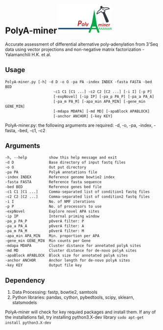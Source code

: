 # PolyA-miner<img src = "img/PolyA-miner_logo.png" width="180"> 
Accurate assessment of differential alternative poly-adenylation from 3'Seq data using vector projections and non-negative matrix factorization -Yalamanchili H.K. et al.

## Usage
```
PolyA-miner.py [-h] -d D -o O -pa PA -index INDEX -fasta FASTA -bed BED
                      -c1 C1 [C1 ...] -c2 C2 [C2 ...] [-i I] [-p P]
                      [-expNovel] [-ip IP] [-pa_p PA_P] [-pa_a PA_A]
                      [-pa_m PA_M] [-apa_min APA_MIN] [-gene_min GENE_MIN]
                      [-mdapa MDAPA] [-md MD] [-apaBlock APABLOCK]
                      [-anchor ANCHOR] [-key KEY]
  ```

PolyA-miner.py: the following arguments are required: -d, -o, -pa, -index, -fasta, -bed, -c1, -c2   

## Arguments  
  ```
  -h, --help          show this help message and exit
  -d D                Base directory of input fastq files
  -o O                Out put directory
  -pa PA              PolyA annotations file
  -index INDEX        Reference genome bowtie2 index
  -fasta FASTA        Reference fasta sequence
  -bed BED            Reference genes bed file
  -c1 C1 [C1 ...]     Comma-separated list of condition1 fastq files
  -c2 C2 [C2 ...]     Comma-separated list of condition2 fastq files
  -i I                No. of NMF iterations
  -p P                No. of processors to use
  -expNovel           Explore novel APA sites
  -ip IP              Internal priming window
  -pa_p PA_P          pOverA filter: P
  -pa_a PA_A          pOverA filter: A
  -pa_m PA_M          pOverA filter: M
  -apa_min APA_MIN    Min. proportion per APA
  -gene_min GENE_MIN  Min counts per Gene
  -mdapa MDAPA        Cluster distance for annotated polyA sites
  -md MD              Cluster distance for de-novo polyA sites
  -apaBlock APABLOCK  Block size for annotated polyA sites
  -anchor ANCHOR      Anchor length for de-novo polyA sites
  -key KEY            Output file key
  ```
  
## Dependency
1) Data Processing: fastp, bowtie2, samtools    
2) Python libraries: pandas, cython, pybedtools, scipy, sklearn, statsmodels    

PolyA-miner will check for key requied packages and install them. If any of the installations fail, try installing python3.X-dev library ```sudo apt-get install python3.X-dev```  
